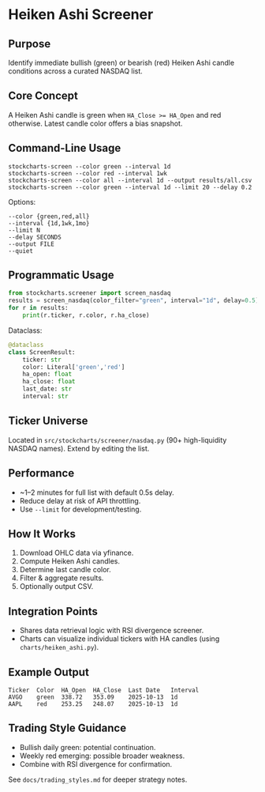# Heiken Ashi Screener

## Purpose
Identify immediate bullish (green) or bearish (red) Heiken Ashi candle conditions across a curated NASDAQ list.

## Core Concept
A Heiken Ashi candle is green when `HA_Close >= HA_Open` and red otherwise. Latest candle color offers a bias snapshot.

## Command-Line Usage
```
stockcharts-screen --color green --interval 1d
stockcharts-screen --color red --interval 1wk
stockcharts-screen --color all --interval 1d --output results/all.csv
stockcharts-screen --color green --interval 1d --limit 20 --delay 0.2
```

Options:
```
--color {green,red,all}
--interval {1d,1wk,1mo}
--limit N
--delay SECONDS
--output FILE
--quiet
```

## Programmatic Usage
```python
from stockcharts.screener import screen_nasdaq
results = screen_nasdaq(color_filter="green", interval="1d", delay=0.5)
for r in results:
    print(r.ticker, r.color, r.ha_close)
```
Dataclass:
```python
@dataclass
class ScreenResult:
    ticker: str
    color: Literal['green','red']
    ha_open: float
    ha_close: float
    last_date: str
    interval: str
```

## Ticker Universe
Located in `src/stockcharts/screener/nasdaq.py` (90+ high-liquidity NASDAQ names). Extend by editing the list.

## Performance
- ~1–2 minutes for full list with default 0.5s delay.
- Reduce delay at risk of API throttling.
- Use `--limit` for development/testing.

## How It Works
1. Download OHLC data via yfinance.
2. Compute Heiken Ashi candles.
3. Determine last candle color.
4. Filter & aggregate results.
5. Optionally output CSV.

## Integration Points
- Shares data retrieval logic with RSI divergence screener.
- Charts can visualize individual tickers with HA candles (using `charts/heiken_ashi.py`).

## Example Output
```
Ticker  Color  HA_Open  HA_Close  Last Date   Interval
AVGO    green  338.72   353.09    2025-10-13  1d
AAPL    red    253.25   248.07    2025-10-13  1d
```

## Trading Style Guidance
- Bullish daily green: potential continuation.
- Weekly red emerging: possible broader weakness.
- Combine with RSI divergence for confirmation.

See `docs/trading_styles.md` for deeper strategy notes.
